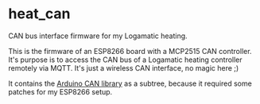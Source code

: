 # heat_can
CAN bus interface firmware for my Logamatic heating.

This is the firmware of an ESP8266 board with a MCP2515 CAN controller.
It's purpose is to access the CAN bus of a Logamatic heating controller remotely via MQTT.
It's just a wireless CAN interface, no magic here ;)

It contains the [Arduino CAN library](https://github.com/sandeepmistry/arduino-CAN) as a subtree, because it required some patches for my ESP8266 setup.
